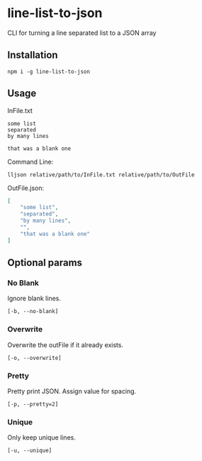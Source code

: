 # line-list-to-json

CLI for turning a line separated list to a JSON array

## Installation

`npm i -g line-list-to-json`

## Usage

InFile.txt
```
some list
separated
by many lines

that was a blank one
```

Command Line:
```
lljson relative/path/to/InFile.txt relative/path/to/OutFile
```

OutFile.json:
``` json
[
    "some list",
    "separated",
    "by many lines",
    "",
    "that was a blank one"
]
```

## Optional params

### No Blank

Ignore blank lines.  
```
[-b, --no-blank]
```

### Overwrite

Overwrite the outFile if it already exists.  
```
[-o, --overwrite]
```

### Pretty

Pretty print JSON. Assign value for spacing.  
```
[-p, --pretty=2]
```

### Unique

Only keep unique lines.  
```
[-u, --unique]
```